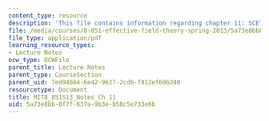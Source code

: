 ```yaml
---
content_type: resource
description: 'This file contains information regarding chapter 11: SCETII applications.'
file: /media/courses/8-851-effective-field-theory-spring-2013/5a73e8bb8f7f637a9b3eb58c5e733e6b_MIT8_851S13_SCETIIApplicat.pdf
file_type: application/pdf
learning_resource_types:
- Lecture Notes
ocw_type: OCWFile
parent_title: Lecture Notes
parent_type: CourseSection
parent_uid: 7ed94bb4-6e42-9627-2cdb-f812ef69b240
resourcetype: Document
title: MIT8_851S13_Notes_Ch 11
uid: 5a73e8bb-8f7f-637a-9b3e-b58c5e733e6b
---
```

